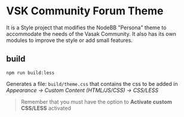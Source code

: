 # VSK Community Forum Theme

It is a Style project that modifies the NodeBB "Persona" theme to accommodate the needs of the Vasak Community. It also has its own modules to improve the style or add small features.

## build

``` shell
npm run build:less
```

Generates a file: `build/theme.css` that contains the css to be added in *Appearance -> Custom Content (HTML/JS/CSS) -> CSS/LESS*

> Remember that you must have the option to **Activate custom CSS/LESS** activated